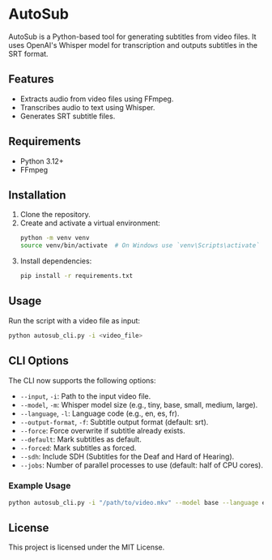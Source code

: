 # AutoSub

AutoSub is a Python-based tool for generating subtitles from video files. It uses OpenAI's Whisper model for transcription and outputs subtitles in the SRT format.

## Features
- Extracts audio from video files using FFmpeg.
- Transcribes audio to text using Whisper.
- Generates SRT subtitle files.

## Requirements
- Python 3.12+
- FFmpeg

## Installation
1. Clone the repository.
2. Create and activate a virtual environment:
   ```bash
   python -m venv venv
   source venv/bin/activate  # On Windows use `venv\Scripts\activate`
   ```
3. Install dependencies:
   ```bash
   pip install -r requirements.txt
   ```

## Usage
Run the script with a video file as input:
```bash
python autosub_cli.py -i <video_file>
```

## CLI Options

The CLI now supports the following options:

- `--input`, `-i`: Path to the input video file.
- `--model`, `-m`: Whisper model size (e.g., tiny, base, small, medium, large).
- `--language`, `-l`: Language code (e.g., en, es, fr).
- `--output-format`, `-f`: Subtitle output format (default: srt).
- `--force`: Force overwrite if subtitle already exists.
- `--default`: Mark subtitles as default.
- `--forced`: Mark subtitles as forced.
- `--sdh`: Include SDH (Subtitles for the Deaf and Hard of Hearing).
- `--jobs`: Number of parallel processes to use (default: half of CPU cores).

### Example Usage

```bash
python autosub_cli.py -i "/path/to/video.mkv" --model base --language en --forced True --sdh True
```

## License
This project is licensed under the MIT License.
